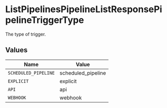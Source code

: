 # ListPipelinesPipelineListResponsePipelineTriggerType

The type of trigger.


## Values

| Name                 | Value                |
| -------------------- | -------------------- |
| `SCHEDULED_PIPELINE` | scheduled_pipeline   |
| `EXPLICIT`           | explicit             |
| `API`                | api                  |
| `WEBHOOK`            | webhook              |
